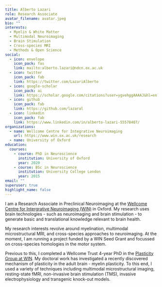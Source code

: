 ```yaml
---
title: Alberto Lazari
role: Research Associate
avatar_filename: avatar.jpeg
bio: ""
interests:
  - Myelin & White Matter
  - Multimodal Neuroimaging
  - Brain Stimulation
  - Cross-species MRI
  - Methods & Open Science
social:
  - icon: envelope
    icon_pack: fas
    link: mailto:alberto.lazari@ndcn.ox.ac.uk
  - icon: twitter
    icon_pack: fab
    link: https://twitter.com/LazariAlberto
  - icon: google-scholar
    icon_pack: ai
    link: https://scholar.google.com/citations?user=ygvehggAAAAJ&hl=en
  - icon: github
    icon_pack: fab
    link: https://github.com/lazaral
  - icon: linkedin
    icon_pack: fab
    link: https://www.linkedin.com/in/alberto-lazari-55578487/
organizations:
  - name: Wellcome Centre for Integrative Neuroimaging
    url: https://www.win.ox.ac.uk/research
  - name: University of Oxford
education:
  courses:
    - course: PhD in Neuroscience
      institution: University of Oxford
      year: 2020
    - course: BSc in Neuroscience
      institution: University College London
      year: 2015
email: ""
superuser: true
highlight_name: false
---
```

I am a Research Associate in Preclinical Neuroimaging at the [Wellcome Centre for Intergrative Neuroimaging (WIN)](https://www.win.ox.ac.uk/research) in Oxford. My research uses brain technologies - such as neuroimaging and brain stimulation - to generate basic and translational knowledge relevant to brain health.

My research interests revolve around myelination, multimodal microstructural MRI, and cross-species approaches to neuroimaging. At the moment, I am running a project funded by a WIN Seed Grant and focussed on cross-species homologies in the motor system.

Previous to this, I completed a Wellcome Trust 4-year PhD in the [Plasticity Group at WIN](https://www.ndcn.ox.ac.uk/research/fmrib-plasticity-group). My doctoral work has investigated a recently discovered mechanism of plasticity in the adult brain - myelin plasticity. To this end, I used a variety of techniques including multimodal microstructural imaging, resting-state fMRI, non-invasive brain stimulation (TMS), invasive electrophysiology and transgenic knock-out models.